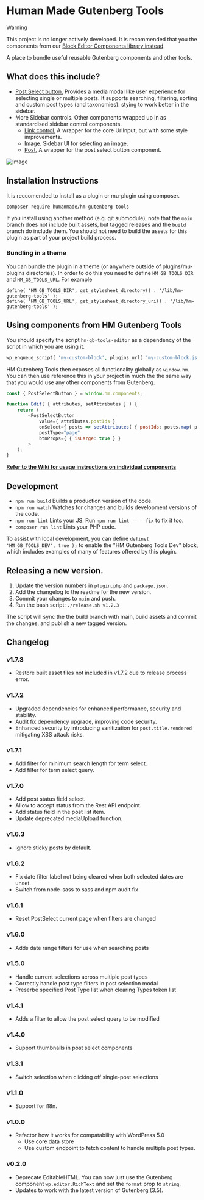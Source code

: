 Human Made Gutenberg Tools
==========================

> [!WARNING]  
> This project is no longer actively developed. It is recommended that you the components from our [Block Editor Components library instead](https://github.com/humanmade/block-editor-components).  

A place to bundle useful reusable Gutenberg components and other tools.

## What does this include?

* [Post Select button.](https://github.com/humanmade/hm-gutenberg-tools/wiki/Post-Select-Button) Provides a media modal like user experience for selecting single or multiple posts. It supports searching, filtering, sorting and custom post types (and taxonomies).
stying to work better in the sidebar.
* More Sidebar controls. Other components wrapped up in as standardised sidebar control components.
    * [Link control.](https://github.com/humanmade/hm-gutenberg-tools/wiki/Link-Control) A wrapper for the core UrlInput, but with some style improvements.
    * [Image.](https://github.com/humanmade/hm-gutenberg-tools/wiki/Image-Control) Sidebar UI for selecting an image.
    * [Post.](https://github.com/humanmade/hm-gutenberg-tools/wiki/Post-Select-Button) A wrapper for the post select button component.

![image](https://user-images.githubusercontent.com/494927/35505702-d334667e-04de-11e8-8afc-4e21b1f83138.png)

## Installation Instructions

It is reccomended to install as a plugin or mu-plugin using composer.

```
composer require humanmade/hm-gutenberg-tools
```

If you install using another method (e.g. git submodule), note that the `main` branch does not include built assets, but tagged releases and the `build` branch do include them. You should not need to build the assets for this plugin as part of your project build process.

### Bundling in a theme

You can bundle the plugin in a theme (or anywhere outside of plugins/mu-plugins directories). In order to do this you need to define `HM_GB_TOOLS_DIR` and `HM_GB_TOOLS_URL`. For example

```
define( 'HM_GB_TOOLS_DIR', get_stylesheet_directory() . '/lib/hm-gutenberg-tools' );
define( 'HM_GB_TOOLS_URL', get_stylesheet_directory_uri() . '/lib/hm-gutenberg-tools' );
```

## Using components from HM Gutenberg Tools

You should specify the script `hm-gb-tools-editor` as a dependency of the script in which you are using it.

```php
wp_enqueue_script( 'my-custom-block', plugins_url( 'my-custom-block.js', dirname(__FILE__) ), [ 'hm-gb-tools-editor' ], '1.0' );
```

HM Gutenberg Tools then exposes all functionality globally as `window.hm`. You can then use reference this in your project in much the the same way that you would use any other components from Gutenberg.

```js
const { PostSelectButton } = window.hm.components;

function Edit( { attributes, setAttributes } ) {
    return (
        <PostSelectButton
            value={ attributes.postIds }
            onSelect={ posts => setAttributes( { postIds: posts.map( p => p.id ) } ) }
            postType="page"
            btnProps={ { isLarge: true } }
        >
    );
}
```

[**Refer to the Wiki for usage instructions on individual components**](https://github.com/humanmade/hm-gutenberg-tools/wiki)

## Development

* `npm run build` Builds a production version of the code.
* `npm run watch` Watches for changes and builds development versions of the code.
* `npm run lint` Lints your JS. Run `npm run lint -- --fix` to fix it too.
* `composer run lint` Lints your PHP code.

To assist with local development, you can define `define( 'HM_GB_TOOLS_DEV', true );` to enable the "HM Gutenberg Tools Dev" block, which includes examples of many of features offered by this plugin.

## Releasing a new version.

1. Update the version numbers in `plugin.php` and `package.json`.
2. Add the changelog to the readme for the new version.
3. Commit your changes to `main` and push.
4. Run the bash script: `./release.sh v1.2.3`

The script will sync the the build branch with main, build assets and commit the changes, and publish a new tagged version.

## Changelog

### v1.7.3

* Restore built asset files not included in v1.7.2 due to release process error.

### v1.7.2

* Upgraded dependencies for enhanced performance, security and stability.
* Audit fix dependency upgrade, improving code security.
* Enhanced security by introducing sanitization for `post.title.rendered` mitigating XSS attack risks.

### v1.7.1

* Add filter for minimum search length for term select.
* Add filter for term select query.

### v1.7.0

* Add post status field select.
* Allow to accept status from the Rest API endpoint.
* Add status field in the post list item.
* Update deprecated mediaUpload function.

### v1.6.3

* Ignore sticky posts by default.

### v1.6.2

* Fix date filter label not being cleared when both selected dates are unset.
* Switch from node-sass to sass and npm audit fix

### v1.6.1

* Reset PostSelect current page when filters are changed

### v1.6.0

* Adds date range filters for use when searching posts

### v1.5.0

* Handle current selections across multiple post types
* Correctly handle post type filters in post selection modal
* Preserbe specified Post Type list when clearing Types token list

### v1.4.1

* Adds a filter to allow the post select query to be modified

### v1.4.0

* Support thumbnails in post select components

### v1.3.1

* Switch selection when clicking off single-post selections

### v1.1.0

* Support for i18n.

### v1.0.0

* Refactor how it works for compatability with WordPress 5.0
    * Use core data store
    * Use custom endpoint to fetch content to handle multiple post types.

### v0.2.0

* Deprecate EditableHTML. You can now just use the Gutenberg component `wp.editor.RichText` and set the `format` prop to `string`.
* Updates to work with the latest version of Gutenberg (3.5).
